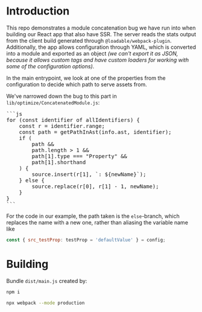 # Introduction

This repo demonstrates a module concatenation bug we have run into when building our React app that
also have SSR. The server reads the stats output from the client build generated through
`@loadable/webpack-plugin`. Additionally, the app allows configuration through YAML, which is
converted into a module and exported as an object _(we can't export it as JSON, because it allows
custom tags and have custom loaders for working with some of the configuration options)_.

In the main entrypoint, we look at one of the properties from the configuration to decide which path
to serve assets from.

We've narrowed down the bug to this part in `lib/optimize/ConcatenatedModule.js`:

<pre>
```js
for (const identifier of allIdentifiers) {
	const r = identifier.range;
	const path = getPathInAst(info.ast, identifier);
	if (
		path &&
		path.length > 1 &&
		path[1].type === "Property" &&
		path[1].shorthand
	) {
		source.insert(r[1], `: ${newName}`);
	} else {
		source.replace(r[0], r[1] - 1, newName);
	}
}
```
</pre>

For the code in our example, the path taken is the `else`-branch, which replaces the name with a new
one, rather than aliasing the variable name like

```js
const { src_testProp: testProp = 'defaultValue' } = config;
```

# Building

Bundle `dist/main.js` created by:

```sh
npm i

npx webpack --mode production
```
